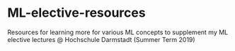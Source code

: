# ML-elective-resources
Resources for learning more for various ML concepts to supplement my ML elective lectures @ Hochschule Darmstadt (Summer Term 2019)
